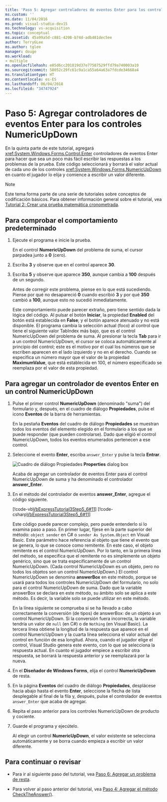 ```yaml
---
title: 'Paso 5: Agregar controladores de eventos Enter para los controles NumericUpDown'
ms.custom: ''
ms.date: 11/04/2016
ms.prod: visual-studio-dev15
ms.technology: vs-acquisition
ms.topic: conceptual
ms.assetid: 45a99a5d-c881-4298-b74d-adb481dec5ee
author: TerryGLee
ms.author: tglee
manager: douge
ms.workload:
- multiple
ms.openlocfilehash: e05d6cc201819d37e77587529ffd79a740003a10
ms.sourcegitcommit: 58052c29fc61c9a1ca55a64a63a7fdcde34668a4
ms.translationtype: HT
ms.contentlocale: es-ES
ms.lasthandoff: 06/04/2018
ms.locfileid: "34747924"
---
```

# <a name="step-5-add-enter-event-handlers-for-the-numericupdown-controls"></a>Paso 5: Agregar controladores de eventos Enter para los controles NumericUpDown
En la quinta parte de este tutorial, agregará <xref:System.Windows.Forms.Control.Enter> controladores de eventos Enter para hacer que sea un poco más fácil escribir las respuestas a los problemas de la prueba. Este código seleccionará y borrará el valor actual de cada uno de los controles <xref:System.Windows.Forms.NumericUpDown> en cuanto el jugador lo elija y comience a escribir un valor diferente.

> [!NOTE]
>  Este tema forma parte de una serie de tutoriales sobre conceptos de codificación básicos. Para obtener información general sobre el tutorial, vea [Tutorial 2: Crear una prueba matemática cronometrada](../ide/tutorial-2-create-a-timed-math-quiz.md).

## <a name="to-verify-the-default-behavior"></a>Para comprobar el comportamiento predeterminado

1.  Ejecute el programa e inicie la prueba.

     En el control **NumericUpDown** del problema de suma, el cursor parpadea junto a **0** (cero).

2.  Escriba **3** y observe que en el control aparece **30**.

3.  Escriba **5** y observe que aparece **350**, aunque cambia a **100** después de un segundo.

     Antes de corregir este problema, piense en lo que está sucediendo. Piense por qué no desapareció **0** cuando escribió **3** y por qué **350** cambió a **100**, aunque esto no sucedió inmediatamente.

     Este comportamiento puede parecer extraño, pero tiene sentido dada la lógica del código. Al pulsar el botón **Iniciar**, la propiedad **Enabled** del botón está establecida en **False**; y el botón aparece atenuado y no está disponible. El programa cambia la selección actual (foco) al control que tiene el siguiente valor TabIndex más bajo, que es el control NumericUpDown del problema de suma. Al presionar la tecla **Tab** para ir a un control NumericUpDown, el cursor se coloca automáticamente al principio del control; este es el motivo por el cual los números que se escriben aparecen en el lado izquierdo y no en el derecho. Cuando se especifica un número mayor que el valor de la propiedad **MaximumValue**, que está establecida en 100, el número especificado se reemplaza por el valor de esta propiedad.

## <a name="to-add-an-enter-event-handler-for-a-numericupdown-control"></a>Para agregar un controlador de eventos Enter en un control NumericUpDown

1.  Pulse el primer control **NumericUpDown** (denominado "suma") del formulario y, después, en el cuadro de diálogo **Propiedades**, pulse el icono **Eventos** de la barra de herramientas.

     En la pestaña **Eventos** del cuadro de diálogo **Propiedades** se muestran todos los eventos del elemento elegido en el formulario a los que se puede responder (que pueden controlarse). Dado que eligió el control NumericUpDown, todos los eventos enumerados pertenecen a ese control.

2.  Seleccione el evento **Enter**, escriba `answer_Enter` y pulse la tecla **Entrar**.

     ![Cuadro de diálogo Propiedades](../ide/media/express_answerenter.png)
**Properties** dialog box

     Acaba de agregar un controlador de eventos Enter para el control NumericUpDown de suma y ha denominado el controlador **answer_Enter**.

3.  En el método del controlador de eventos **answer_Enter**, agregue el código siguiente.

     [!code-vb[VbExpressTutorial3Step5_6#11](../ide/codesnippet/VisualBasic/step-5-add-enter-event-handlers-for-the-numericupdown-controls_1.vb)]
     [!code-csharp[VbExpressTutorial3Step5_6#11](../ide/codesnippet/CSharp/step-5-add-enter-event-handlers-for-the-numericupdown-controls_1.cs)]

     Este código puede parecer complejo, pero puede entenderlo si lo examina paso a paso. En primer lugar, fíjese en la parte superior del método: `object sender` en C# o `sender As System.Object` en Visual Basic. Este parámetro hace referencia al objeto que tiene el evento que se genera, lo que se conoce como remitente. En este caso, el objeto remitente es el control NumericUpDown. Por lo tanto, en la primera línea del método, se especifica que el remitente no es simplemente un objeto genérico, sino que se trata específicamente de un control NumericUpDown. (Cada control NumericUpDown es un objeto, pero no todos los objetos son un control NumericUpDown.) El control NumericUpDown se denomina **answerBox** en este método, porque se usará para todos los controles NumericUpDown del formulario, no solo para el control NumericUpDown de suma. Dado que la variable answerBox se declara en este método, su ámbito solo se aplica a este método. Es decir, la variable solo se puede utilizar en este método.

     En la línea siguiente se comprueba si se ha llevado a cabo correctamente la conversión (de tipos) de answerBox: de un objeto a un control NumericUpDown. Si la conversión fuera incorrecta, la variable tendría un valor de `null` (en C#) o de `Nothing` (en Visual Basic). La tercera línea obtiene la longitud de la respuesta que aparece en el control NumericUpDown y la cuarta línea selecciona el valor actual del control en función de esa longitud. Ahora, cuando el jugador elige el control, Visual Studio genera este evento, con lo que se selecciona la respuesta actual. En cuanto el jugador empiece a escribir otra respuesta, se borrará la respuesta anterior y se reemplazará por la nueva.

4.  En el **Diseñador de Windows Forms**, elija el control **NumericUpDown** de resta.

5.  En la página **Eventos** del cuadro de diálogo **Propiedades**, desplácese hacia abajo hasta el evento **Enter**, seleccione la flecha de lista desplegable al final de la fila y, después, pulse el controlador de eventos `answer_Enter` que acaba de agregar.

6.  Repita el paso anterior para los controles NumericUpDown de producto y cociente.

7.  Guarde el programa y ejecútelo.

     Al elegir un control **NumericUpDown**, el valor existente se selecciona automáticamente y se borra cuando empieza a escribir un valor diferente.

## <a name="to-continue-or-review"></a>Para continuar o revisar

-   Para ir al siguiente paso del tutorial, vea [Paso 6: Agregar un problema de resta](../ide/step-6-add-a-subtraction-problem.md).

-   Para volver al paso anterior del tutorial, vea [Paso 4: Agregar el método CheckTheAnswer()](../ide/step-4-add-the-checktheanswer-parens-method.md).
